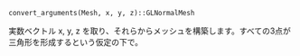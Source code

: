 ```
convert_arguments(Mesh, x, y, z)::GLNormalMesh
```

実数ベクトル x, y, z を取り、それらからメッシュを構築します。すべての3点が三角形を形成するという仮定の下で。
